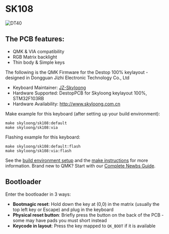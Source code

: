 # SK108

![DT40](https://i.imgur.com/3QemSZ0h.jpg)

## The PCB features:
* QMK & VIA compatibility
* RGB Matrix backlight
* Thin body & Simple keys


The following is the QMK Firmware for the Destop 100% keylayout -  designed in Dongguan Jizhi Electronic Technology Co., Ltd
* Keyboard Maintainer: [JZ-Skyloong](https://github.com/JZ-Skyloong)
* Hardware Supported: DestopPCB for Skyloong keylayout 100%, STM32F103RB
* Hardware Availability: http://www.skyloong.com.cn

Make example for this keyboard (after setting up your build environment):

    make skyloong/sk108:default
    make skyloong/sk108:via

Flashing example for this keyboard:

    make skyloong/sk108:default:flash
    make skyloong/sk108:via:flash

See the [build environment setup](https://docs.qmk.fm/#/getting_started_build_tools) and the [make instructions](https://docs.qmk.fm/#/getting_started_make_guide) for more information. Brand new to QMK? Start with our [Complete Newbs Guide](https://docs.qmk.fm/#/newbs).

## Bootloader

Enter the bootloader in 3 ways:

* **Bootmagic reset**: Hold down the key at (0,0) in the matrix (usually the top left key or Escape) and plug in the keyboard
* **Physical reset button**: Briefly press the button on the back of the PCB - some may have pads you must short instead
* **Keycode in layout**: Press the key mapped to `QK_BOOT` if it is available
